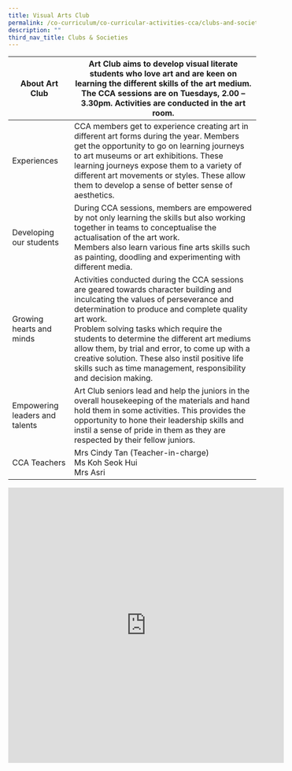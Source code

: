 ```yaml
---
title: Visual Arts Club
permalink: /co-curriculum/co-curricular-activities-cca/clubs-and-societies/visual-arts-club
description: ""
third_nav_title: Clubs & Societies
---
```

<table class="tg">
<thead>
  <tr>
    <th class="tg-dafn">About Art Club</th>
    <th class="tg-u05r">Art Club aims to develop visual literate students who love art and are keen on learning the different skills of the art medium. The CCA sessions are on Tuesdays, 2.00 – 3.30pm. Activities are conducted in the art room.</th>
  </tr>
</thead>
<tbody>
  <tr>
    <td class="tg-dafn">Experiences</td>
    <td class="tg-u05r">CCA members get to experience creating art in different art forms during the year.  Members get the opportunity to go on learning journeys to art museums or art exhibitions.  These learning journeys expose them to a variety of different art movements or styles.  These allow them to develop a sense of better sense of aesthetics. </td>
  </tr>
  <tr>
    <td class="tg-dafn">Developing our students</td>
    <td class="tg-u05r">During CCA sessions, members are empowered by not only learning the skills but also working together in teams to conceptualise the actualisation of the art work. <br>Members also learn various fine arts skills such as painting, doodling and experimenting with different media.</td>
  </tr>
  <tr>
    <td class="tg-dafn">Growing hearts and minds</td>
    <td class="tg-u05r">Activities conducted during the CCA sessions are geared towards character building and inculcating the values of perseverance and determination to produce and complete quality art work.  <br>Problem solving tasks which require the students to determine the different art mediums allow them, by trial and error, to come up with a  creative solution.  These also instil positive life skills such as time management, responsibility and decision making.  </td>
  </tr>
  <tr>
    <td class="tg-dafn">Empowering leaders and talents</td>
    <td class="tg-u05r">Art Club seniors lead and help the juniors in the overall housekeeping of the materials and hand hold them in some activities. This provides the opportunity to hone their leadership skills and instil a sense of pride in them as they are respected by their fellow juniors.</td>
  </tr>
  <tr>
    <td class="tg-dafn">CCA Teachers</td>
    <td class="tg-u05r">Mrs Cindy Tan (Teacher-in-charge)<br>Ms Koh Seok Hui<br>Mrs Asri</td>
  </tr>
</tbody>
</table>

<iframe allowfullscreen="true" height="560" width="560" frameborder="0" src="https://docs.google.com/presentation/d/e/2PACX-1vQx_TSUWqv4B5L02RbjvYbfLpQm7undivi9Jqnuy3_uVkVULhmBJP7Ue3QF6kb5zis5H8O0hqSGIA0H/embed?start=true&amp;loop=true&amp;delayms=3000"></iframe>